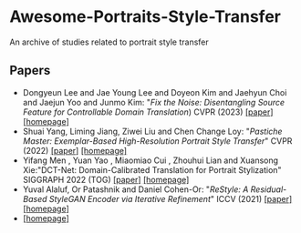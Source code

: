 # Awesome-Portraits-Style-Transfer
An archive of studies related to portrait style transfer

## Papers
+ Dongyeun Lee and Jae Young Lee and Doyeon Kim and Jaehyun Choi and Jaejun Yoo and Junmo Kim: "*Fix the Noise: Disentangling Source Feature for Controllable Domain Translation*) CVPR (2023) [[paper]](https://arxiv.org/abs/2303.11545) [[homepage]](https://github.com/LeeDongYeun/FixNoise)
+ Shuai Yang, Liming Jiang, Ziwei Liu and Chen Change Loy: "*Pastiche Master: Exemplar-Based High-Resolution Portrait Style Transfer*" CVPR (2022) [[paper]](https://arxiv.org/pdf/2203.13248.pdf) [[homepage]](https://github.com/williamyang1991/DualStyleGAN)
+ Yifang Men , Yuan Yao , Miaomiao Cui , Zhouhui Lian and Xuansong Xie:"DCT-Net: Domain-Calibrated Translation for Portrait Stylization" SIGGRAPH 2022 (TOG) [[paper]](https://menyifang.github.io/projects/DCTNet/DCTNet.html) [[homepage]](https://github.com/menyifang/DCT-Net)
+ Yuval Alaluf, Or Patashnik and Daniel Cohen-Or: "*ReStyle: A Residual-Based StyleGAN Encoder via Iterative Refinement*" ICCV (2021) [[paper]](https://yuval-alaluf.github.io/restyle-encoder/)[[homepage]](https://github.com/yuval-alaluf/restyle-encoder?tab=readme-ov-file)
+ [[homepage]](https://github.com/williamyang1991/VToonify)
